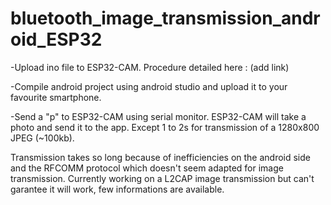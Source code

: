 # bluetooth_image_transmission_android_ESP32

-Upload ino file to ESP32-CAM. Procedure detailed here : (add link)

-Compile android project using android studio and upload it to your favourite smartphone.

-Send a "p" to ESP32-CAM using serial monitor. ESP32-CAM will take a photo and send it to the app. Except 1 to 2s for transmission of a 1280x800 JPEG (~100kb).

Transmission takes so long because of inefficiencies on the android side and the RFCOMM protocol which doesn't seem adapted for image transmission.
Currently working on a L2CAP image transmission but can't garantee it will work, few informations are available.
